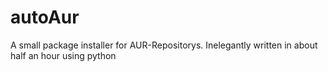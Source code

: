 # autoAur
A small package installer for AUR-Repositorys. Inelegantly written in about half an hour using python
